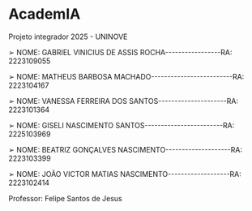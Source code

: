 # AcademIA
Projeto integrador 2025 - UNINOVE

➢ NOME: GABRIEL VINICIUS DE ASSIS ROCHA-----------------RA: 2223109055

➢ NOME: MATHEUS BARBOSA MACHADO-------------------------RA: 2223104167

➢ NOME: VANESSA FERREIRA DOS SANTOS---------------------RA: 2223101364

➢ NOME: GISELI NASCIMENTO SANTOS------------------------RA: 2225103969

➢ NOME: BEATRIZ GONÇALVES NASCIMENTO--------------------RA: 2223103399

➢ NOME: JOÃO VICTOR MATIAS NASCIMENTO-------------------RA: 2223102414

Professor: Felipe Santos de Jesus
